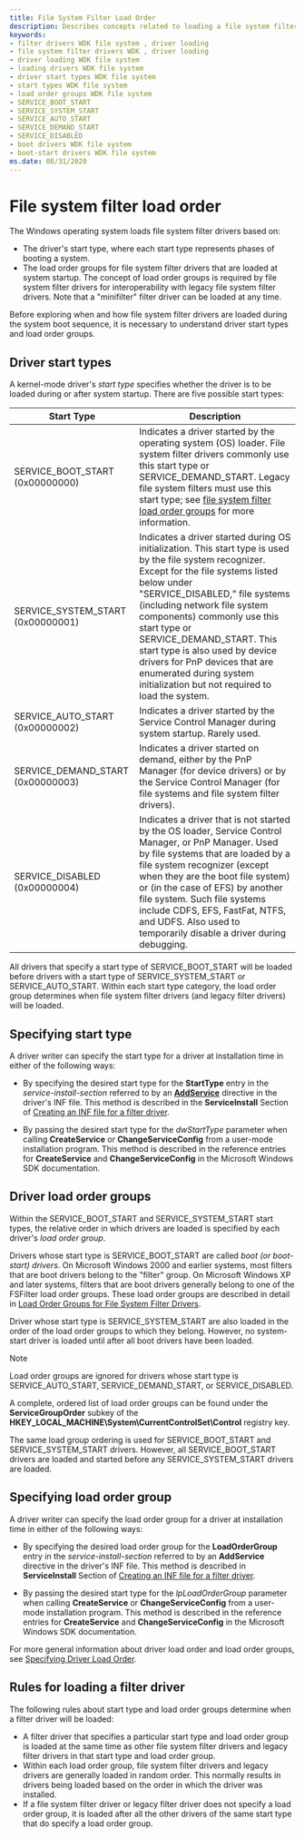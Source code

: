 ```yaml
---
title: File System Filter Load Order
description: Describes concepts related to loading a file system filter driver
keywords:
- filter drivers WDK file system , driver loading
- file system filter drivers WDK , driver loading
- driver loading WDK file system
- loading drivers WDK file system
- driver start types WDK file system
- start types WDK file system
- load order groups WDK file system
- SERVICE_BOOT_START
- SERVICE_SYSTEM_START
- SERVICE_AUTO_START
- SERVICE_DEMAND_START
- SERVICE_DISABLED
- boot drivers WDK file system
- boot-start drivers WDK file system
ms.date: 08/31/2020
---
```


# File system filter load order

The Windows operating system loads file system filter drivers based on:

- The driver's start type, where each start type represents phases of booting a system.
- The load order groups for file system filter drivers that are loaded at system startup. The concept of load order groups is required by file system filter drivers for interoperability with legacy file system filter drivers. Note that a "minifilter" filter driver can be loaded at any time.

Before exploring when and how file system filter drivers are loaded during the system boot sequence, it is necessary to understand driver start types and load order groups.

## Driver start types

A kernel-mode driver's *start type* specifies whether the driver is to be loaded during or after system startup. There are five possible start types:

| Start Type | Description |
| ---------- | ----------- |
| SERVICE_BOOT_START (0x00000000) | Indicates a driver started by the operating system (OS) loader. File system filter drivers commonly use this start type or SERVICE_DEMAND_START. Legacy file system filters must use this start type; see [file system filter load order groups](load-order-groups-for-file-system-filter-drivers.md) for more information. |
| SERVICE_SYSTEM_START (0x00000001) | Indicates a driver started during OS initialization. This start type is used by the file system recognizer. Except for the file systems listed below under "SERVICE_DISABLED," file systems (including network file system components) commonly use this start type or SERVICE_DEMAND_START. This start type is also used by device drivers for PnP devices that are enumerated during system initialization but not required to load the system. |
| SERVICE_AUTO_START (0x00000002) | Indicates a driver started by the Service Control Manager during system startup. Rarely used. |
| SERVICE_DEMAND_START (0x00000003) | Indicates a driver started on demand, either by the PnP Manager (for device drivers) or by the Service Control Manager (for file systems and file system filter drivers). |
| SERVICE_DISABLED (0x00000004) | Indicates a driver that is not started by the OS loader, Service Control Manager, or PnP Manager. Used by file systems that are loaded by a file system recognizer (except when they are the boot file system) or (in the case of EFS) by another file system. Such file systems include CDFS, EFS, FastFat, NTFS, and UDFS. Also used to temporarily disable a driver during debugging.

All drivers that specify a start type of SERVICE_BOOT_START will be loaded before drivers with a start type of SERVICE_SYSTEM_START or SERVICE_AUTO_START. Within each start type category, the load order group determines when file system filter drivers (and legacy filter drivers) will be loaded.

## Specifying start type

A driver writer can specify the start type for a driver at installation time in either of the following ways:

- By specifying the desired start type for the **StartType** entry in the *service-install-section* referred to by an [**AddService**](../install/inf-addservice-directive.md) directive in the driver's INF file. This method is described in the **ServiceInstall** Section of [Creating an INF file for a filter driver](creating-an-inf-file-for-a-minifilter-driver.md).

- By passing the desired start type for the *dwStartType* parameter when calling **CreateService** or **ChangeServiceConfig** from a user-mode installation program. This method is described in the reference entries for **CreateService** and **ChangeServiceConfig** in the Microsoft Windows SDK documentation.

## Driver load order groups

Within the SERVICE_BOOT_START and SERVICE_SYSTEM_START start types, the relative order in which drivers are loaded is specified by each driver's *load order group*.

Drivers whose start type is SERVICE_BOOT_START are called *boot (or boot-start) drivers*. On Microsoft Windows 2000 and earlier systems, most filters that are boot drivers belong to the "filter" group. On Microsoft Windows XP and later systems, filters that are boot drivers generally belong to one of the FSFilter load order groups. These load order groups are described in detail in [Load Order Groups for File System Filter Drivers](load-order-groups-for-file-system-filter-drivers.md).

Driver whose start type is SERVICE_SYSTEM_START are also loaded in the order of the load order groups to which they belong. However, no system-start driver is loaded until after all boot drivers have been loaded.

> [!NOTE]
> Load order groups are ignored for drivers whose start type is SERVICE_AUTO_START, SERVICE_DEMAND_START, or SERVICE_DISABLED.

A complete, ordered list of load order groups can be found under the **ServiceGroupOrder** subkey of the **HKEY_LOCAL_MACHINE\System\CurrentControlSet\Control** registry key.

The same load group ordering is used for SERVICE_BOOT_START and SERVICE_SYSTEM_START drivers. However, all SERVICE_BOOT_START drivers are loaded and started before any SERVICE_SYSTEM_START drivers are loaded.

## Specifying load order group

A driver writer can specify the load order group for a driver at installation time in either of the following ways:

- By specifying the desired load order group for the **LoadOrderGroup** entry in the *service-install-section* referred to by an **AddService** directive in the driver's INF file. This method is described in **ServiceInstall** Section of [Creating an INF file for a filter driver](creating-an-inf-file-for-a-minifilter-driver.md).

- By passing the desired start type for the *lpLoadOrderGroup* parameter when calling **CreateService** or **ChangeServiceConfig** from a user-mode installation program. This method is described in the reference entries for **CreateService** and **ChangeServiceConfig** in the Microsoft Windows SDK documentation.

For more general information about driver load order and load order groups, see [Specifying Driver Load Order](../install/specifying-driver-load-order.md).

## Rules for loading a filter driver

The following rules about start type and load order groups determine when a filter driver will be loaded:

- A filter driver that specifies a particular start type and load order group is loaded at the same time as other file system filter drivers and legacy filter drivers in that start type and load order group.
- Within each load order group, file system filter drivers and legacy drivers are generally loaded in random order. This normally results in drivers being loaded based on the order in which the driver was installed.
- If a file system filter driver or legacy filter driver does not specify a load order group, it is loaded after all the other drivers of the same start type that do specify a load order group.
